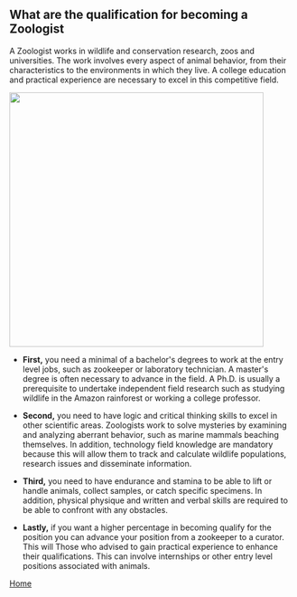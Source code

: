 ## What are the qualification for becoming a Zoologist

A Zoologist works in wildlife and conservation research, zoos and universities. The work involves every aspect of animal behavior, from their characteristics to the environments in which they live. A college education and practical experience are necessary to excel in this competitive field.

<img src="https://www.allamericanspeakers.com/blog/wp-content/uploads/2017/10/Jack-Hanna.jpg" width="450"/>

 *  **First,** you need a minimal of a bachelor's degrees to work at the entry level jobs, such as zookeeper or laboratory technician. A master's degree is often necessary to advance in the field.  A Ph.D. is usually a prerequisite to undertake independent field research such as studying wildlife in the Amazon rainforest or working a college professor.

 *  **Second,** you need to have logic and critical thinking skills to excel in other scientific areas. Zoologists work to solve mysteries by examining and analyzing aberrant behavior, such as marine mammals beaching themselves. In addition, technology field knowledge are mandatory because this will allow them to track and calculate wildlife populations, research issues and disseminate information.

 *  **Third,** you need to have endurance and stamina to be able to lift or handle animals, collect samples, or catch specific specimens. In addition, physical physique and written and verbal skills are required to be able to confront with any obstacles.

 *  **Lastly,** if you want a higher percentage in becoming qualify for the position you can advance your position from a zookeeper to a curator. This will Those who advised to gain practical experience to enhance their qualifications. This can involve internships or other entry level positions associated with animals.

 [Home](README.md)